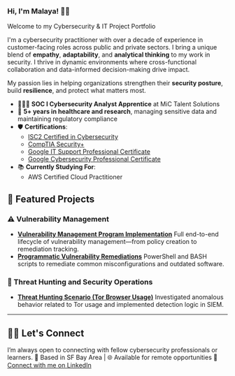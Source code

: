 ### Hi, I'm Malaya! 👋🏾 

Welcome to my Cybersecurity & IT Project Portfolio

I'm a cybersecurity practitioner with over a decade of experience in customer-facing roles across public and private sectors. I bring a unique blend of **empathy**, **adaptability**, and **analytical thinking** to my work in security. I thrive in dynamic environments where cross-functional collaboration and data-informed decision-making drive impact.

My passion lies in helping organizations strengthen their **security posture**, build **resilience**, and protect what matters most.

- 👩🏾‍💻 **SOC I Cybersecurity Analyst Apprentice** at MiC Talent Solutions  
- 🏥 **5+ years in healthcare and research**, managing sensitive data and maintaining regulatory compliance  
- 🛡️ **Certifications**:  
  - [ISC2 Certified in Cybersecurity](https://drive.google.com/file/d/1e5b-87hSjKbujpHuLJQ8yyWORJVac9Qk/view?usp=sharing)
  - [CompTIA Security+](https://drive.google.com/file/d/1PZ3bCFNR6ekGCDT9IBXWl2Ju_ZKOZ-nf/view?usp=sharing)  
  - [Google IT Support Professional Certificate](https://drive.google.com/file/d/148t_BbIvF_kDBkyfoFhRpP-5IuYnqu_S/view?usp=sharing)
  - [Google Cybersecurity Professional Certificate](https://drive.google.com/file/d/1Rzqub5khBzRl2M70WKEAgiPpiK2w_sg_/view?usp=sharing)  
- 📚 **Currently Studying For**:  
  - AWS Certified Cloud Practitioner

## 🎯 Featured Projects
 
### ⚠️ Vulnerability Management

- **[Vulnerability Management Program Implementation](https://github.com/malaya-m/vulnerability-management-program/)**
   Full end-to-end lifecycle of vulnerability management—from policy creation to remediation tracking.
- **[Programmatic Vulnerability Remediations](https://github.com/)**
   PowerShell and BASH scripts to remediate common misconfigurations and outdated software.

### 🚨 Threat Hunting and Security Operations

- **[Threat Hunting Scenario (Tor Browser Usage)](https://github.com/)**
   Investigated anomalous behavior related to Tor usage and implemented detection logic in SIEM.

---

## 🤝🏾 Let's Connect
I’m always open to connecting with fellow cybersecurity professionals or learners.
📍 Based in SF Bay Area | 🌐 Available for remote opportunities
🔗 [Connect with me on LinkedIn](https://www.linkedin.com/in/malayamanacop)
